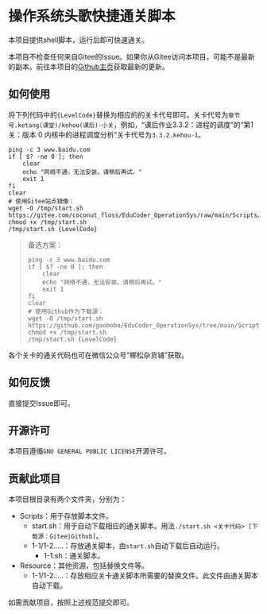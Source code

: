 # 操作系统头歌快捷通关脚本

本项目提供shell脚本，运行后即可快速通关。

本项目不检查任何来自Gitee的Issue。如果你从Gitee访问本项目，可能不是最新的副本。前往本项目的[Github主页](github.com/gaobobo/EduCoder_OperationSys)获取最新的更新。

## 如何使用

将下列代码中的`{LevelCode}`替换为相应的的关卡代号即可。关卡代号为`章节号.ketang(课堂)/kehou(课后)-小关`，例如，“课后作业3.3.2：进程的调度”的“第1关：版本 0 内核中的进程调度分析”关卡代号为`3.3.2.kehou-1`。

```shell
ping -c 3 www.baidu.com
if [ $? -ne 0 ]; then
    clear
    echo "网络不通，无法安装。请稍后再试。"
    exit 1
fi
clear
# 使用Gitee站点镜像：
wget -O /tmp/start.sh https://gitee.com/coconut_floss/EduCoder_OperationSys/raw/main/Scripts/start.sh
chmod +x /tmp/start.sh
/tmp/start.sh {LevelCode}
```

> 备选方案：
> ```shell
> ping -c 3 www.baidu.com
> if [ $? -ne 0 ]; then
>     clear
>     echo "网络不通，无法安装。请稍后再试。"
>     exit 1
> fi
> clear
> # 使用Github作为下载源：
> wget -O /tmp/start.sh https://github.com/gaobobo/EduCoder_OperationSys/tree/main/Scripts/start.sh
> chmod +x /tmp/start.sh
> /tmp/start.sh {LevelCode}
> ```

各个关卡的通关代码也可在微信公众号“椰松杂货铺”获取。

## 如何反馈

直接提交Issue即可。

## 开源许可

本项目遵循`GNU GENERAL PUBLIC LICENSE`开源许可。

## 贡献此项目

本项目根目录有两个文件夹，分别为：

- Scripts：用于存放脚本文件。
    - start.sh：用于自动下载相应的通关脚本。用法`./start.sh <关卡代码> [下载源：Gitee|Github]`。
    - 1-1/1-2.....：存放通关脚本，由`start.sh`自动下载后自动运行。
        - 1-1.sh：通关脚本。
- Resource：其他资源，包括替换文件等。
    - 1-1/1-2.....：存放相应关卡通关脚本所需要的替换文件。此文件由通关脚本自动下载。

如需贡献项目，按照上述规范提交即可。